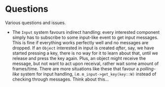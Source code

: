 # Questions

Various questions and issues.

+ The `Input` system favours indirect handling: every interested component simply has to subscribe to some input-like event to get input messages. This is fine if everything works perfectly well and no messages are dropped. If an `Object` interested in input is created *after*, say, we have started pressing a key, there is no way for it to learn about that, until we release and press the key again. Plus, an object might receive the message, but not want to act upon receival, rather wait some amount of frames/time. There are more situations like these that favour a *polling-like* system for input handling, i.e. `m_input->get_key(key::W)` instead of checking through messages. Think about this...